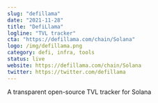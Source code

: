 ```yaml
---
slug: "defillama"
date: "2021-11-28"
title: "DefiLlama"
logline: "TVL tracker"
cta: "https://defillama.com/chain/Solana"
logo: /img/defillama.png
category: defi, infra, tools
status: live
website: https://defillama.com/chain/Solana
twitter: https://twitter.com/defillama
---
```


A transparent open-source TVL tracker for Solana
